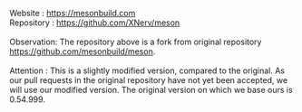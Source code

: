 Website    : https://mesonbuild.com<br>
Repository : https://github.com/XNerv/meson<br>
<br>
Observation: The repository above is a fork from original repository
             https://github.com/mesonbuild/meson.
<br>
<br>
Attention  : This is a slightly modified version, compared to the 
             original. As our pull requests in the original 
             repository have not yet been accepted, we will use our 
             modified version. The original version on which we base 
             ours is 0.54.999.<br>
